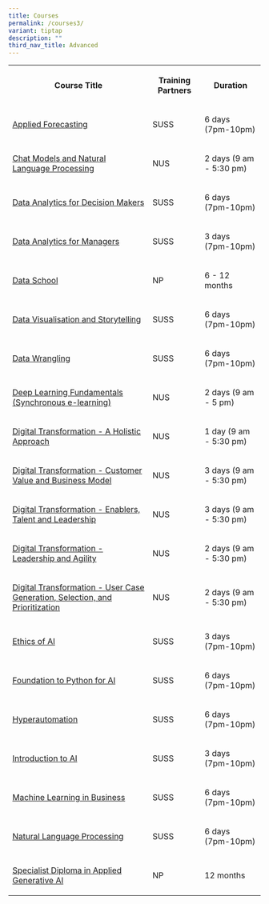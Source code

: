 ```yaml
---
title: Courses
permalink: /courses3/
variant: tiptap
description: ""
third_nav_title: Advanced
---
```

<table>
<tbody>
<tr>
<th rowspan="1" colspan="1">
<p><strong>Course Title</strong>
</p>
</th>
<th rowspan="1" colspan="1">
<p>Training Partners</p>
</th>
<th rowspan="1" colspan="1">
<p><strong>Duration</strong>
</p>
</th>
</tr>
<tr>
<td rowspan="1" colspan="1">
<p><a href="https://www.suss.edu.sg/courses/detail/ANL557" rel="noopener noreferrer nofollow" target="_blank">Applied Forecasting</a>
</p>
</td>
<td rowspan="1" colspan="1">
<p>SUSS</p>
</td>
<td rowspan="1" colspan="1">
<p>6 days (7pm-10pm)</p>
</td>
</tr>
<tr>
<td rowspan="1" colspan="1">
<p><a href="https://ace.nus.edu.sg/course/chat-models-and-natural-language-processing/" rel="noopener noreferrer nofollow" target="_blank">Chat Models and Natural Language Processing</a>
</p>
</td>
<td rowspan="1" colspan="1">
<p>NUS</p>
</td>
<td rowspan="1" colspan="1">
<p>2 days (9 am - 5:30 pm)</p>
</td>
</tr>
<tr>
<td rowspan="1" colspan="1">
<p><a href="https://www.suss.edu.sg/courses/detail/ANL551" rel="noopener noreferrer nofollow" target="_blank">Data Analytics for Decision Makers</a>
</p>
</td>
<td rowspan="1" colspan="1">
<p>SUSS</p>
</td>
<td rowspan="1" colspan="1">
<p>6 days (7pm-10pm)</p>
</td>
</tr>
<tr>
<td rowspan="1" colspan="1">
<p><a href="https://www.suss.edu.sg/courses/detail/ANL552" rel="noopener noreferrer nofollow" target="_blank">Data Analytics for Managers</a>
</p>
</td>
<td rowspan="1" colspan="1">
<p>SUSS</p>
</td>
<td rowspan="1" colspan="1">
<p>3 days (7pm-10pm)</p>
</td>
</tr>
<tr>
<td rowspan="1" colspan="1">
<p><a href="" rel="noopener noreferrer nofollow" target="_blank">Data School</a>
</p>
</td>
<td rowspan="1" colspan="1">
<p>NP</p>
</td>
<td rowspan="1" colspan="1">
<p>6 - 12 months</p>
</td>
</tr>
<tr>
<td rowspan="1" colspan="1">
<p><a href="https://www.suss.edu.sg/courses/detail/ANL501" rel="noopener noreferrer nofollow" target="_blank">Data Visualisation and Storytelling</a>
</p>
</td>
<td rowspan="1" colspan="1">
<p>SUSS</p>
</td>
<td rowspan="1" colspan="1">
<p>6 days (7pm-10pm)</p>
</td>
</tr>
<tr>
<td rowspan="1" colspan="1">
<p><a href="https://www.suss.edu.sg/courses/detail/ANL503" rel="noopener noreferrer nofollow" target="_blank">Data Wrangling</a>
</p>
</td>
<td rowspan="1" colspan="1">
<p>SUSS</p>
</td>
<td rowspan="1" colspan="1">
<p>6 days (7pm-10pm)</p>
</td>
</tr>
<tr>
<td rowspan="1" colspan="1">
<p><a href="https://inetapps.nus.edu.sg/SACS/LifeLongLearning/CourseDetails/COM-ADL-E_TGS-2022012789/" rel="noopener noreferrer nofollow" target="_blank">Deep Learning Fundamentals (Synchronous e-learning)</a>
</p>
</td>
<td rowspan="1" colspan="1">
<p>NUS</p>
</td>
<td rowspan="1" colspan="1">
<p>2 days (9 am - 5 pm)</p>
</td>
</tr>
<tr>
<td rowspan="1" colspan="1">
<p><a href="https://ace.nus.edu.sg/course/digital-transformation-a-holistic-approach/" rel="noopener noreferrer nofollow" target="_blank">Digital Transformation - A Holistic Approach</a>
</p>
</td>
<td rowspan="1" colspan="1">
<p>NUS</p>
</td>
<td rowspan="1" colspan="1">
<p>1 day (9 am - 5:30 pm)</p>
</td>
</tr>
<tr>
<td rowspan="1" colspan="1">
<p><a href="https://ace.nus.edu.sg/course/digital-transformation-customer-value-and-business-model/" rel="noopener noreferrer nofollow" target="_blank">Digital Transformation - Customer Value and Business Model</a>
</p>
</td>
<td rowspan="1" colspan="1">
<p>NUS</p>
</td>
<td rowspan="1" colspan="1">
<p>3 days (9 am - 5:30 pm)</p>
</td>
</tr>
<tr>
<td rowspan="1" colspan="1">
<p><a href="https://ace.nus.edu.sg/course/digital-transformation-enablers-talent-and-leadership/" rel="noopener noreferrer nofollow" target="_blank">Digital Transformation - Enablers, Talent and Leadership</a>
</p>
</td>
<td rowspan="1" colspan="1">
<p>NUS</p>
</td>
<td rowspan="1" colspan="1">
<p>3 days (9 am - 5:30 pm)</p>
</td>
</tr>
<tr>
<td rowspan="1" colspan="1">
<p><a href="https://ace.nus.edu.sg/course/digital-transformation-leadership-and-agility/" rel="noopener noreferrer nofollow" target="_blank">Digital Transformation - Leadership and Agility</a>
</p>
</td>
<td rowspan="1" colspan="1">
<p>NUS</p>
</td>
<td rowspan="1" colspan="1">
<p>2 days (9 am - 5:30 pm)</p>
</td>
</tr>
<tr>
<td rowspan="1" colspan="1">
<p><a href="https://ace.nus.edu.sg/course/digital-transformation-user-case-generation-selection-and-prioritization/" rel="noopener noreferrer nofollow" target="_blank">Digital Transformation - User Case Generation, Selection, and Prioritization</a>
</p>
</td>
<td rowspan="1" colspan="1">
<p>NUS</p>
</td>
<td rowspan="1" colspan="1">
<p>2 days (9 am - 5:30 pm)</p>
</td>
</tr>
<tr>
<td rowspan="1" colspan="1">
<p><a href="https://www.suss.edu.sg/courses/detail/aib502" rel="noopener noreferrer nofollow" target="_blank">Ethics of AI</a>
</p>
</td>
<td rowspan="1" colspan="1">
<p>SUSS</p>
</td>
<td rowspan="1" colspan="1">
<p>3 days (7pm-10pm)</p>
</td>
</tr>
<tr>
<td rowspan="1" colspan="1">
<p><a href="https://www.suss.edu.sg/courses/detail/aib503" rel="noopener noreferrer nofollow" target="_blank">Foundation to Python for AI</a>
</p>
</td>
<td rowspan="1" colspan="1">
<p>SUSS</p>
</td>
<td rowspan="1" colspan="1">
<p>6 days (7pm-10pm)</p>
</td>
</tr>
<tr>
<td rowspan="1" colspan="1">
<p><a href="https://www.suss.edu.sg/courses/detail/ANL505" rel="noopener noreferrer nofollow" target="_blank">Hyperautomation</a>
</p>
</td>
<td rowspan="1" colspan="1">
<p>SUSS</p>
</td>
<td rowspan="1" colspan="1">
<p>6 days (7pm-10pm)</p>
</td>
</tr>
<tr>
<td rowspan="1" colspan="1">
<p><a href="https://www.suss.edu.sg/courses/detail/aib501" rel="noopener noreferrer nofollow" target="_blank">Introduction to AI</a>
</p>
</td>
<td rowspan="1" colspan="1">
<p>SUSS</p>
</td>
<td rowspan="1" colspan="1">
<p>3 days (7pm-10pm)</p>
</td>
</tr>
<tr>
<td rowspan="1" colspan="1">
<p><a href="https://www.suss.edu.sg/courses/detail/aib504" rel="noopener noreferrer nofollow" target="_blank">Machine Learning in Business</a>
</p>
</td>
<td rowspan="1" colspan="1">
<p>SUSS</p>
</td>
<td rowspan="1" colspan="1">
<p>6 days (7pm-10pm)</p>
</td>
</tr>
<tr>
<td rowspan="1" colspan="1">
<p><a href="https://www.suss.edu.sg/courses/detail/AIB551" rel="noopener noreferrer nofollow" target="_blank">Natural Language Processing</a>
</p>
</td>
<td rowspan="1" colspan="1">
<p>SUSS</p>
</td>
<td rowspan="1" colspan="1">
<p>6 days (7pm-10pm)</p>
</td>
</tr>
<tr>
<td rowspan="1" colspan="1">
<p><a href="https://www.cet.np.edu.sg/courses/specialist-diploma-in-applied-generative-ai/" rel="noopener noreferrer nofollow" target="_blank">Specialist Diploma in Applied Generative AI</a>
</p>
</td>
<td rowspan="1" colspan="1">
<p>NP</p>
</td>
<td rowspan="1" colspan="1">
<p>12 months</p>
</td>
</tr>
</tbody>
</table>
<p></p>